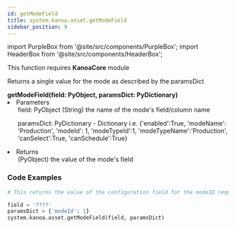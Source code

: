 ```yaml
---
id: getModeField
title: system.kanoa.asset.getModeField
sidebar_position: 9
---
```

import PurpleBox from '@site/src/components/PurpleBox';
import HeaderBox from '@site/src/components/HeaderBox';


<PurpleBox>This function requires <b>KanoaCore</b> module</PurpleBox>

<HeaderBox header="Description">Returns a single value for the mode as described by the paramsDict  </HeaderBox>

<HeaderBox header="Syntax">
    <b>getModeField(field: PyObject, paramsDict: PyDictionary) </b>
    <li> Parameters <br />
        <ul>field: PyObject (String) the name of the mode's field/column name  <br /> </ul>
        <ul> paramsDict: PyDictionary - Dictionary i.e. &#123;'enabled':True, 'modeName': 'Production', 'modeId': 1, 'modeTypeId':1, 'modeTypeName':'Production', 'canSelect':True, 'canSchedule':True} </ul>
    </li>
    <li> Returns <br />
        <ul>(PyObject) the value of the mode's field <br /> </ul>
    </li>
</HeaderBox>

### Code Examples

```py
# This returns the value of the configuration field for the modeID requested

field = '????'
paramsDict = {'modeId': 1}
system.kanoa.asset.getModeField(field, paramsDict)

```
